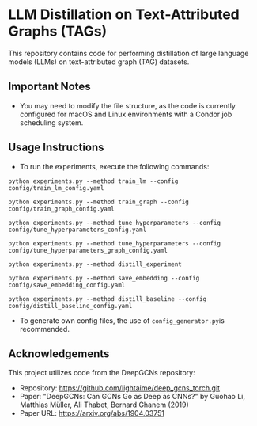 # LLM Distillation on Text-Attributed Graphs (TAGs)

This repository contains code for performing distillation of large language models (LLMs) on text-attributed graph (TAG) datasets.

## Important Notes

- You may need to modify the file structure, as the code is currently configured for macOS and Linux environments with a Condor job scheduling system.

## Usage Instructions

- To run the experiments, execute the following commands:

`python experiments.py --method train_lm --config config/train_lm_config.yaml`

`python experiments.py --method train_graph --config config/train_graph_config.yaml`

`python experiments.py --method tune_hyperparameters --config config/tune_hyperparameters_config.yaml`

`python experiments.py --method tune_hyperparameters --config config/tune_hyperparameters_graph_config.yaml`

`python experiments.py --method distill_experiment`

`python experiments.py --method save_embedding --config config/save_embedding_config.yaml`

`python experiments.py --method distill_baseline --config config/distill_baseline_config.yaml`

- To generate own config files, the use of `config_generator.py`is recommended.

## Acknowledgements
This project utilizes code from the DeepGCNs repository:
- Repository: https://github.com/lightaime/deep_gcns_torch.git
- Paper: "DeepGCNs: Can GCNs Go as Deep as CNNs?" by Guohao Li, Matthias Müller, Ali Thabet, Bernard Ghanem (2019)
- Paper URL: https://arxiv.org/abs/1904.03751